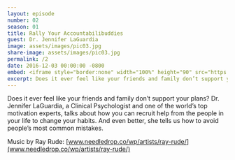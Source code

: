 ```yaml
---
layout: episode
number: 02
season: 01
title: Rally Your Accountabilibuddies
guest: Dr. Jennifer LaGuardia
image: assets/images/pic03.jpg
share-image: assets/images/pic03.jpg
permalink: /2
date: 2016-12-03 00:00:00 -0800
embed: <iframe style="border:none" width="100%" height="90" src="https://html5-player.libsyn.com/embed/episode/id/5239309/height/90/theme/custom/autoplay/no/autonext/no/thumbnail/yes/preload/no/no_addthis/no/direction/backward/render-playlist/no/custom-color/65C29B/"  scrolling="no"  allowfullscreen webkitallowfullscreen mozallowfullscreen oallowfullscreen msallowfullscreen></iframe>
excerpt: Does it ever feel like your friends and family don’t support your plans? Dr. Jennifer LaGuardia, a Clinical Psychologist and one of the world’s top motivation experts, talks about how you can recruit help from the people in your life to change your habits.
---
```


Does it ever feel like your friends and family don’t support your plans? Dr. Jennifer LaGuardia, a Clinical Psychologist and one of the world’s top motivation experts, talks about how you can recruit help from the people in your life to change your habits. And even better, she tells us how to avoid people’s most common mistakes.

Music by Ray Rude: [www.needledrop.co/wp/artists/ray-rude/](www.needledrop.co/wp/artists/ray-rude/)
